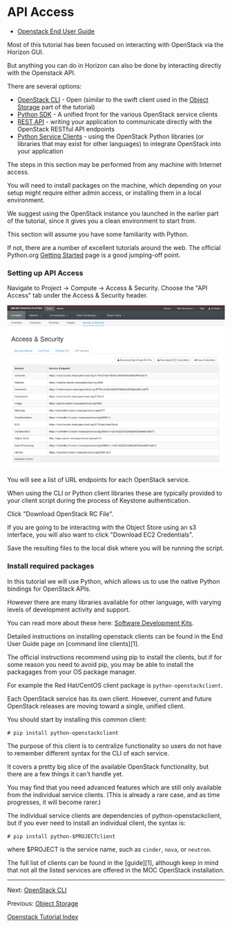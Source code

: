 # API Access
* [Openstack End User Guide](http://docs.openstack.org/user-guide/)

Most of this tutorial has been focused on interacting with OpenStack via the Horizon GUI.

But anything you can do in Horizon can also be done by interacting directly with the Openstack API.

There are several options:
* [OpenStack CLI](OpenStack-CLI.html) - Open (similar to the swift client used in the [Object Storage](Object-Storage.html) part of the tutorial)
* [Python SDK](Python-SDK.html) - A unified front for the various OpenStack service clients
* [REST API](REST-API.html) - writing your application to communicate directly with the OpenStack RESTful API endpoints
* [Python Service Clients](Python-Service-Clients.html) - using the OpenStack Python libraries (or libraries that may exist for other languages) to integrate OpenStack into your application

The steps in this section may be performed from any machine with Internet access.

You will need to install packages on the machine, which depending on your setup might require either admin access, or installing them in a local environment.

We suggest using the OpenStack instance you launched in the earlier part of the tutorial, since it gives you a clean environment to start from.

This section will assume you have some familiarity with Python. 

If not, there are a number of excellent tutorials around the web. The official Python.org [Getting Started](https://www.python.org/about/gettingstarted/) page is a good jumping-off point.

### Setting up API Access
Navigate to Project -> Compute -> Access & Security.  Choose the "API Access" tab under the Access & Security header.

![](_static/api_access.png)

You will see a list of URL endpoints for each OpenStack service.

When using the CLI or Python client libraries these are typically provided to your client script during the process of Keystone authentication.

Click "Download OpenStack RC File".

If you are going to be interacting with the Object Store using an s3 interface, you will also want to click "Download EC2 Credentials".

Save the resulting files to the local disk where you will be running the script.

### Install required packages

In this tutorial we will use Python, which allows us to use the native Python bindings for OpenStack APIs.

However there are many libraries available for other language, with varying levels of development activity and support.

You can read more about these here: [Software Development Kits](https://wiki.openstack.org/wiki/SDKs). 

Detailed instructions on installing openstack clients can be found in the End User Guide page on [command line clients][1].

The official instructions recommend using pip to install the clients, but if for some reason you need to avoid pip, you may be able to install the packagages from your OS package manager.

For example the Red Hat/CentOS client package is `python-openstackclient`.

Each OpenStack service has its own client.  However, current and future OpenStack releases are moving toward a single, unified client.

You should start by installing this common client:

    # pip install python-openstackclient

The purpose of this client is to centralize functionality so users do not have to remember different syntax for the CLI of each service.

It covers a pretty big slice of the available OpenStack functionality, but there are a few things it can't handle yet.

You may find that you need advanced features which are still only available from the individual service clients.  (This is already a rare case, and as time progresses, it will become rarer.)

The individual service clients are dependencies of python-openstackclient, but if you ever need to install an individual client, the syntax is:

    # pip install python-$PROJECTclient

where $PROJECT is the service name, such as `cinder`, `nova`, or `neutron`.

The full list of clients can be found in the [guide][1], although keep in mind that not all the listed services are offered in the MOC OpenStack installation.

******

Next: [OpenStack CLI](OpenStack-CLI.html)

Previous: [Object Storage](Object-Storage.html)

[Openstack Tutorial Index](OpenStack-Tutorial-Index.html)


